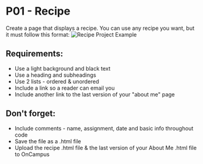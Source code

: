 # P01 - Recipe

Create a page that displays a recipe.  You can use any recipe you want, but it must follow this format:
![Recipe Project Example](https://github.com/paduawebdesign/p01-recipe/blob/master/RecipeProjectExample.png "Recipe Project Example")

## Requirements:
* Use a light background and black text
* Use a heading and subheadings
* Use 2 lists - ordered & unordered
* Include a link so a reader can email you
* Include another link to the last version of your "about me" page

## Don't forget:
* Include comments - name, assignment, date and basic info throughout code
* Save the file as a .html file
* Upload the recipe .html file & the last version of your About Me .html file to OnCampus
